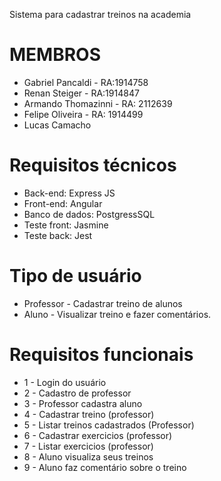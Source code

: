 Sistema para cadastrar treinos na academia

# MEMBROS
- Gabriel Pancaldi - RA:1914758
- Renan Steiger - RA:1914847
- Armando Thomazinni - RA: 2112639
- Felipe Oliveira - RA: 1914499
- Lucas Camacho


# Requisitos técnicos
- Back-end: Express JS
- Front-end: Angular
- Banco de dados: PostgressSQL
- Teste front: Jasmine
- Teste back: Jest

# Tipo de usuário

- Professor - Cadastrar treino de alunos
- Aluno - Visualizar treino e fazer comentários.

# Requisitos funcionais

- 1 - Login do usuário
- 2 - Cadastro de professor
- 3 - Professor cadastra  aluno 
- 4 - Cadastrar treino (professor)
- 5 - Listar treinos cadastrados (Professor)
- 6 - Cadastrar exercicios (professor)
- 7 - Listar exercicios (professor)
- 8 - Aluno visualiza seus treinos
- 9 - Aluno faz comentário sobre o treino
